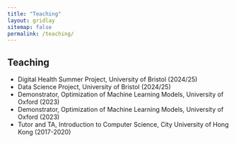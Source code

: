 ```yaml
---
title: "Teaching"
layout: gridlay
sitemap: false
permalink: /teaching/
---
```


## Teaching
* Digital Health Summer Project, University of Bristol (2024/25)
* Data Science Project, University of Bristol (2024/25)
* Demonstrator, Optimization of Machine Learning Models, University of Oxford (2023)
* Demonstrator, Optimization of Machine Learning Models, University of Oxford (2023)
* Tutor and TA, Introduction to Computer Science, City University of Hong Kong (2017-2020)
